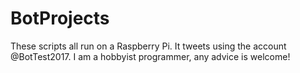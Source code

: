 # BotProjects
These scripts all run on a Raspberry Pi. It tweets using the account @BotTest2017.
I am a hobbyist programmer, any advice is welcome! 
